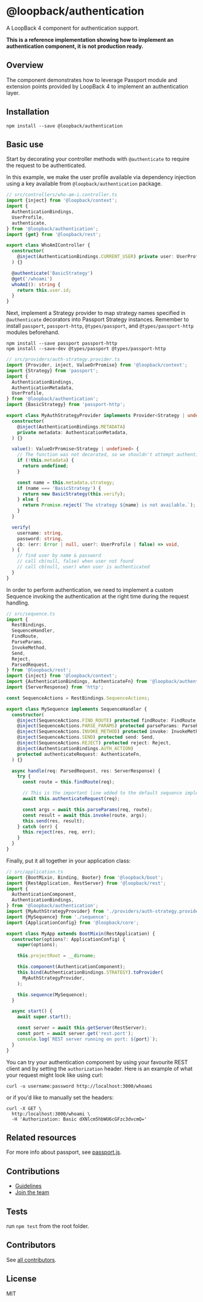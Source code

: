 # @loopback/authentication

A LoopBack 4 component for authentication support.

**This is a reference implementation showing how to implement an authentication
component, it is not production ready.**

## Overview

The component demonstrates how to leverage Passport module and extension points
provided by LoopBack 4 to implement an authentication layer.

## Installation

```shell
npm install --save @loopback/authentication
```

## Basic use

Start by decorating your controller methods with `@authenticate` to require the
request to be authenticated.

In this example, we make the user profile available via dependency injection
using a key available from `@loopback/authentication` package.

```ts
// src/controllers/who-am-i.controller.ts
import {inject} from '@loopback/context';
import {
  AuthenticationBindings,
  UserProfile,
  authenticate,
} from '@loopback/authentication';
import {get} from '@loopback/rest';

export class WhoAmIController {
  constructor(
    @inject(AuthenticationBindings.CURRENT_USER) private user: UserProfile,
  ) {}

  @authenticate('BasicStrategy')
  @get('/whoami')
  whoAmI(): string {
    return this.user.id;
  }
}
```

Next, implement a Strategy provider to map strategy names specified in
`@authenticate` decorators into Passport Strategy instances. Remember to install
`passport`, `passport-http`, `@types/passport`, and `@types/passport-http`
modules beforehand.

```shell
npm install --save passport passport-http
npm install --save-dev @types/passport @types/passport-http
```

```ts
// src/providers/auth-strategy.provider.ts
import {Provider, inject, ValueOrPromise} from '@loopback/context';
import {Strategy} from 'passport';
import {
  AuthenticationBindings,
  AuthenticationMetadata,
  UserProfile,
} from '@loopback/authentication';
import {BasicStrategy} from 'passport-http';

export class MyAuthStrategyProvider implements Provider<Strategy | undefined> {
  constructor(
    @inject(AuthenticationBindings.METADATA)
    private metadata: AuthenticationMetadata,
  ) {}

  value(): ValueOrPromise<Strategy | undefined> {
    // The function was not decorated, so we shouldn't attempt authentication
    if (!this.metadata) {
      return undefined;
    }

    const name = this.metadata.strategy;
    if (name === 'BasicStrategy') {
      return new BasicStrategy(this.verify);
    } else {
      return Promise.reject(`The strategy ${name} is not available.`);
    }
  }

  verify(
    username: string,
    password: string,
    cb: (err: Error | null, user?: UserProfile | false) => void,
  ) {
    // find user by name & password
    // call cb(null, false) when user not found
    // call cb(null, user) when user is authenticated
  }
}
```

In order to perform authentication, we need to implement a custom Sequence
invoking the authentication at the right time during the request handling.

```ts
// src/sequence.ts
import {
  RestBindings,
  SequenceHandler,
  FindRoute,
  ParseParams,
  InvokeMethod,
  Send,
  Reject,
  ParsedRequest,
} from '@loopback/rest';
import {inject} from '@loopback/context';
import {AuthenticationBindings, AuthenticateFn} from '@loopback/authentication';
import {ServerResponse} from 'http';

const SequenceActions = RestBindings.SequenceActions;

export class MySequence implements SequenceHandler {
  constructor(
    @inject(SequenceActions.FIND_ROUTE) protected findRoute: FindRoute,
    @inject(SequenceActions.PARSE_PARAMS) protected parseParams: ParseParams,
    @inject(SequenceActions.INVOKE_METHOD) protected invoke: InvokeMethod,
    @inject(SequenceActions.SEND) protected send: Send,
    @inject(SequenceActions.REJECT) protected reject: Reject,
    @inject(AuthenticationBindings.AUTH_ACTION)
    protected authenticateRequest: AuthenticateFn,
  ) {}

  async handle(req: ParsedRequest, res: ServerResponse) {
    try {
      const route = this.findRoute(req);

      // This is the important line added to the default sequence implementation
      await this.authenticateRequest(req);

      const args = await this.parseParams(req, route);
      const result = await this.invoke(route, args);
      this.send(res, result);
    } catch (err) {
      this.reject(res, req, err);
    }
  }
}
```

Finally, put it all together in your application class:

```ts
// src/application.ts
import {BootMixin, Binding, Booter} from '@loopback/boot';
import {RestApplication, RestServer} from '@loopback/rest';
import {
  AuthenticationComponent,
  AuthenticationBindings,
} from '@loopback/authentication';
import {MyAuthStrategyProvider} from './providers/auth-strategy.provider';
import {MySequence} from './sequence';
import {ApplicationConfig} from '@loopback/core';

export class MyApp extends BootMixin(RestApplication) {
  constructor(options?: ApplicationConfig) {
    super(options);

    this.projectRoot = __dirname;

    this.component(AuthenticationComponent);
    this.bind(AuthenticationBindings.STRATEGY).toProvider(
      MyAuthStrategyProvider,
    );

    this.sequence(MySequence);
  }

  async start() {
    await super.start();

    const server = await this.getServer(RestServer);
    const port = await server.get('rest.port');
    console.log(`REST server running on port: ${port}`);
  }
}
```

You can try your authentication component by using your favourite REST client
and by setting the `authorization` header. Here is an example of what your
request might look like using curl:

```shell
curl -u username:password http://localhost:3000/whoami
```

or if you'd like to manually set the headers:

```shell
curl -X GET \
  http:/localhost:3000/whoami \
  -H 'Authorization: Basic dXNlcm5hbWU6cGFzc3dvcmQ='
```

## Related resources

For more info about passport, see [passport.js](http://passportjs.org/).

## Contributions

* [Guidelines](https://github.com/strongloop/loopback-next/blob/master/docs/site/DEVELOPING.md)
* [Join the team](https://github.com/strongloop/loopback-next/issues/110)

## Tests

run `npm test` from the root folder.

## Contributors

See
[all contributors](https://github.com/strongloop/loopback-next/graphs/contributors).

## License

MIT
